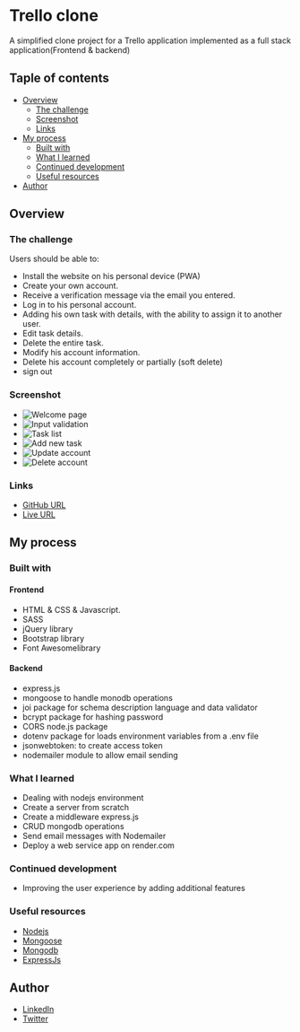 ﻿# Trello clone

A simplified clone project for a Trello application implemented as a full stack application(Frontend & backend)

## Taple of contents

- [Overview](#overview)
  - [The challenge](#the-challenge)
  - [Screenshot](#screenshot)
  - [Links](#links)
- [My process](#my-process)
  - [Built with](#built-with)
  - [What I learned](#what-i-learned)
  - [Continued development](#continued-development)
  - [Useful resources](#useful-resources)
- [Author](#author)

## Overview

### The challenge

Users should be able to:

- Install the website on his personal device (PWA)
- Create your own account.
- Receive a verification message via the email you entered.
- Log in to his personal account.
- Adding his own task with details, with the ability to assign it to another user.
- Edit task details.
- Delete the entire task.
- Modify his account information.
- Delete his account completely or partially (soft delete)
- sign out

### Screenshot

- ![Welcome page](./screenshots/welcome-page.png)
- ![Input validation](./screenshots/input-validation.png)
- ![Task list](./screenshots/task-list.png)
- ![Add new task](./screenshots/add-new-task.png)
- ![Update account](./screenshots/update-account.png)
- ![Delete account](./screenshots/delete-account.png)

### Links

- [GitHub URL](https://github.com/mhmdnsr-dev/trello-app)
- [Live URL](https://trello-app-vblq.onrender.com/)

## My process

### Built with

#### Frontend

- HTML & CSS & Javascript.
- SASS
- jQuery library
- Bootstrap library
- Font Awesomelibrary

#### Backend

- express.js
- mongoose to handle monodb operations
- joi package for schema description language and data validator
- bcrypt package for hashing password
- CORS node.js package
- dotenv package for loads environment variables from a .env file
- jsonwebtoken: to create access token
- nodemailer module to allow email sending

### What I learned

- Dealing with nodejs environment
- Create a server from scratch
- Create a middleware express.js
- CRUD mongodb operations
- Send email messages with Nodemailer
- Deploy a web service app on render.com

### Continued development

- Improving the user experience by adding additional features

### Useful resources

- [Nodejs](https://nodejs.org/en/)
- [Mongoose](https://mongoosejs.com/)
- [Mongodb](https://www.mongodb.com/)
- [ExpressJs](https://expressjs.com/s)

## Author

- [LinkedIn](https://www.linkedin.com/in/mhmdnsr-dev/)
- [Twitter](https://twitter.com/mhmdnsr_dev)
